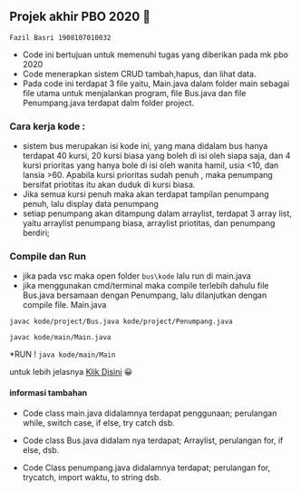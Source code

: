 ## Projek akhir PBO 2020 :bus:

```Fazil Basri 1908107010032```

- Code ini bertujuan untuk memenuhi tugas yang diberikan pada mk pbo 2020
- Code menerapkan sistem CRUD tambah,hapus, dan lihat data.
- Pada code ini terdapat 3 file yaitu, Main.java dalam folder main sebagai file utama untuk menjalankan program, file Bus.java dan file Penumpang.java 
   terdapat dalm folder project.

### Cara kerja kode :
- sistem bus merupakan isi kode ini, yang mana didalam bus hanya terdapat 40 kursi, 20 kursi biasa yang boleh di isi oleh siapa saja, 
  dan 4 kursi prioritas yang hanya bole di isi oleh wanita hamil, usia <10, dan lansia >60.
  Apabila kursi prioritas sudah penuh , maka penumpang bersifat priotitas itu akan duduk di kursi biasa.
- Jika semua kursi penuh maka akan terdapat tampilan penumpang penuh, lalu display data penumpang
- setiap penumpang akan ditampung dalam arraylist, terdapat 3 array list, yaitu arraylist penumpang biasa, arraylist priotitas, dan penumpang berdiri;

### Compile dan Run
- jika pada vsc maka open folder ```bus\kode``` lalu run di main.java
- jika menggunakan cmd/terminal maka compile terlebih dahulu file Bus.java bersamaan dengan Penumpang, 
  lalu dilanjutkan dengan compile file. Main.java
 
 ```javac kode/project/Bus.java kode/project/Penumpang.java```
 
 ```javac kode/main/Main.java```
 
 *RUN !
 ```java kode/main/Main```
 
 untuk lebih jelasnya [Klik Disini](<https://stackoverflow.com/questions/49726564/javac-main-java-is-not-working-in-cmd/49726625> "questions")   :grinning:

 

 #### informasi tambahan
  - Code class main.java didalamnya terdapat penggunaan;  perulangan while, switch case,
    if else, try catch  dsb.

  - Code class Bus.java didalam nya terdapat; Arraylist, perulangan for, if else, dsb.

  - Code Class penumpang.java didalamnya terdapat; perulangan for, trycatch, import waktu, to string dsb.

